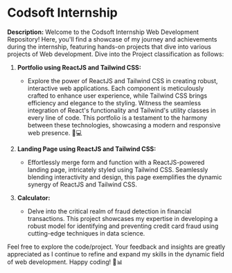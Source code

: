 # **Codsoft Internship** 

**Description:**
Welcome to the Codsoft Internship Web Development Repository! Here, you'll find a showcase of my journey and achievements during the internship, featuring hands-on projects that dive into various projects of Web development. Dive into the Project classification as follows:

1. **Portfolio using ReactJS and Tailwind CSS:**
   - Explore the power of ReactJS and Tailwind CSS in creating robust, interactive web applications. Each component is meticulously crafted to enhance user experience, while Tailwind CSS brings efficiency and elegance to the styling. Witness the seamless integration of React's functionality and Tailwind's utility classes in every line of code. This portfolio is a testament to the harmony between these technologies, showcasing a modern and responsive web presence. 🚀💻 

2. **Landing Page using ReactJS and Tailwind CSS:**
   - Effortlessly merge form and function with a ReactJS-powered landing page, intricately styled using Tailwind CSS. Seamlessly blending interactivity and design, this page exemplifies the dynamic synergy of ReactJS and Tailwind CSS. 

3. **Calculator:**
   - Delve into the critical realm of fraud detection in financial transactions. This project showcases my expertise in developing a robust model for identifying and preventing credit card fraud using cutting-edge techniques in data science.

Feel free to explore the code/project. Your feedback and insights are greatly appreciated as I continue to refine and expand my skills in the dynamic field of web development. Happy coding! 🚀📊